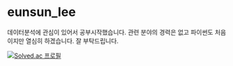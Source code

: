 # eunsun_lee

데이터분석에 관심이 있어서 공부시작했습니다. 관련 분야의 경력은 없고 파이썬도 처음이지만 열심히 하겠습니다. 잘 부탁드립니다.


[![Solved.ac
프로필](http://mazassumnida.wtf/api/v2/generate_badge?boj=백준아이디)](https://solved.ac/les951)
